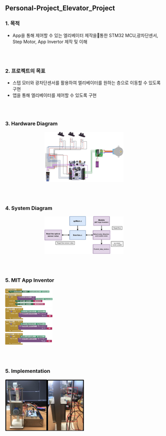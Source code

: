 ## Personal-Project_Elevator_Project

### 1. 목적
- App을 통해 제어할 수 있는 엘리베이터 제작을통한 STM32 MCU,광차단센서, Step Motor, App Invertor 제작 및 이해

<br><br>

### 2. 프로젝트의 목표
- 스텝 모터와 광차단센서를 활용하여 엘리베이터를 원하는 층으로 이동할 수 있도록 구현
- 앱을 통해 엘리베이터를 제어할 수 있도록 구현 

<br><br>

### 3. Hardware Diagram
<p align="center">
  <img src="./Images/하드웨어.jpg" style="width: 50%; height: auto;">
</p>

<br><br>

### 4. System Diagram
<p align="center">
  <img src="./Images/시스템 구상도.jpg" style="width: 50%; height: auto;">
</p>

<br><br>

### 5. MIT App Inventor
<p>
  <img src="./Images/App Inventor Bluetooth Logic.jpg" style="width: 30%; height: auto;">
  <br>
  <img src="./Images/App Inventor Bluetooth Send Text.jpg" style="width: 30%; height: auto;">
</p>  

<br><br>

### 5. Implementation
<p>
  <img src="./Images/하드웨어 구현.jpg" style="width: 50%; height: auto;">
</p>

